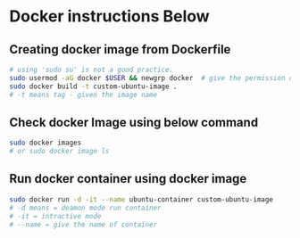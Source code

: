 # Docker instructions Below

## Creating docker image from Dockerfile
```bash
# using 'sudo su' is not a good practice.
sudo usermod -aG docker $USER && newgrp docker  # give the permission of current user
sudo docker build -t custom-ubuntu-image .
# -t means tag - given the image name
```

## Check docker Image using below command
```bash
sudo docker images
# or sudo docker image ls
```

## Run docker container using docker image
```bash
sudo docker run -d -it --name ubuntu-container custom-ubuntu-image
# -d means = deamon mode run container
# -it = intractive mode
# --name = give the name of container
```
